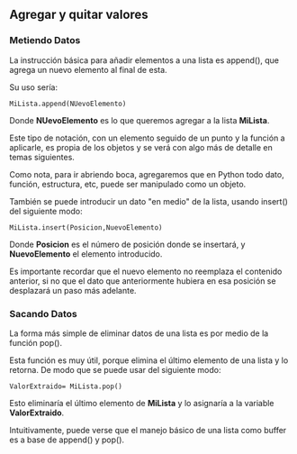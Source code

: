 ## Agregar y quitar valores

### Metiendo Datos

La instrucción básica para añadir elementos a una lista es append(), que agrega un nuevo elemento al final de esta.

Su uso sería:

`MiLista.append(NUevoElemento)`

Donde **NUevoElemento** es lo que queremos agregar a la lista **MiLista**.

Este tipo de notación, con un elemento seguido de un punto y la función a aplicarle, es propia de los objetos y se verá con algo más de detalle en temas siguientes.

Como nota, para ir abriendo boca, agregaremos que en Python todo dato, función, estructura, etc, puede ser manipulado como un objeto.

También se puede introducir un dato "en medio" de la lista, usando insert() del siguiente modo:

`MiLista.insert(Posicion,NuevoElemento)` 

Donde **Posicion** es el número de posición donde se insertará, y **NuevoElemento** el elemento introducido.

Es importante recordar que el nuevo elemento no reemplaza el contenido anterior, si no que el dato que anteriormente hubiera en esa posición se desplazará un paso más adelante.

### Sacando Datos

La forma más simple de eliminar datos de una lista es por medio de la función pop().

Esta función es muy útil, porque elimina el último elemento de una lista y lo retorna. De modo que se puede usar del siguiente modo:

`ValorExtraido= MiLista.pop()` 

Esto eliminaría el último elemento de **MiLista** y lo asignaría a la variable **ValorExtraido**.

Intuitivamente, puede verse que el manejo básico de una lista como buffer es a base de append() y pop().
